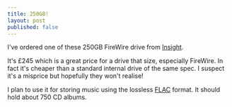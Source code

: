 ```yaml
---
title: 250GB!
layout: post
published: false
---
```

I've ordered one of these 250GB FireWire drive from
[Insight](http://www.insight.com).

It's £245 which is a great price for a drive that size, especially FireWire. In
fact it's cheaper than a standard internal drive of the same spec. I suspect
it's a misprice but hopefully they won't realise!

I plan to use it for storing music using the lossless
[FLAC](http://flac.sourceforge.net/) format. It should
hold about 750 CD albums.
